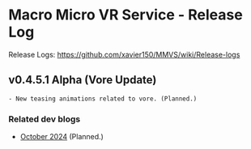 # Macro Micro VR Service - Release Log
Release Logs: https://github.com/xavier150/MMVS/wiki/Release-logs


##  v0.4.5.1 Alpha (Vore Update)
    - New teasing animations related to vore. (Planned.)


### Related dev blogs
- [October 2024](https://www.bleuraven.fr/mmvs/devblog/october-2024) (Planned.)
